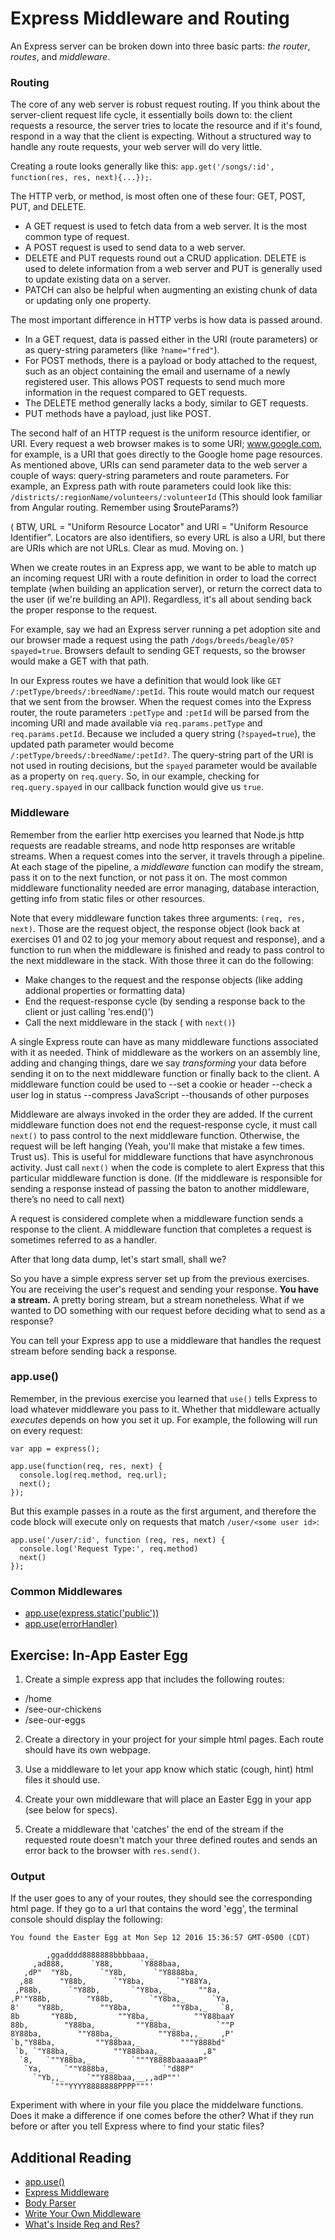 # Express Middleware and Routing

An Express server can be broken down into three basic parts: *the router*, *routes*, and *middleware*. 

### Routing
The core of any web server is robust request routing. If you think about the server-client request life cycle, it essentially boils down to: the client requests a resource, the server tries to locate the resource and if it's found, respond in a way that the client is expecting. Without a structured way to handle any route requests, your web server will do very little.

Creating a route looks generally like this: `app.get('/songs/:id', function(res, res, next){...});`. 

The HTTP verb, or method, is most often one of these four: GET, POST, PUT, and DELETE. 
* A GET request is used to fetch data from a web server. It is the most common type of request.
* A POST request is used to send data to a web server. 
* DELETE and PUT requests round out a CRUD application. DELETE is used to delete information from a web server and PUT is generally used to update existing data on a server.
* PATCH can also be helpful when augmenting an existing chunk of data or updating only one property.

The most important difference in HTTP verbs is how data is passed around. 
* In a GET request, data is passed either in the URI (route parameters) or as query-string parameters (like `?name="fred"`). 
* For POST methods, there is a payload or body attached to the request, such as an object containing the email and username of a newly registered user. This allows POST requests to send much more information in the request compared to GET requests. 
* The DELETE method generally lacks a body, similar to GET requests.
* PUT methods have a payload, just like POST.

The second half of an HTTP request is the uniform resource identifier, or URI. Every request a web browser makes is to some URI; www.google.com, for example, is a URI that goes directly to the Google home page resources. As mentioned above, URIs can send parameter data to the web server a couple of ways: query-string parameters and route parameters. For example, an Express path with route parameters could look like this:  
`/districts/:regionName/volunteers/:volunteerId` (This should look familiar from Angular routing. Remember using $routeParams?)

( BTW, URL = "Uniform Resource Locator" and URI = "Uniform Resource Identifier". Locators are also identifiers, so every URL is also a URI, but there are URIs which are not URLs. Clear as mud. Moving on. )

When we create routes in an Express app, we want to be able to match up an incoming request URI with a route definition in order to load the correct template (when building an application server), or return the correct data to the user (if we're building an API). Regardless, it's all about sending back the proper response to the request.  

For example, say we had an Express server running a pet adoption site and our browser made a request using the path `/dogs/breeds/beagle/05?spayed=true`. Browsers default to sending GET requests, so the browser would make a GET with that path.  

In our Express routes we have a definition that would look like `GET /:petType/breeds/:breedName/:petId`. 
This route would match our request that we sent from the browser. When the request comes into the Express router, the route parameters `:petType` and `:petId` will be parsed from the incoming URI and made available via `req.params.petType` and `req.params.petId`. Because we included a query string (`?spayed=true`), the updated path parameter would become `/:petType/breeds/:breedName/:petId?`. The query-string part of the URI is not used in routing decisions, but the `spayed` parameter would be available as a property on `req.query`. So, in our example, checking for `req.query.spayed` in our callback function would give us `true`.

### Middleware
Remember from the earlier http exercises you learned that Node.js http requests are readable streams, and node http responses are writable streams. When a request comes into the server, it travels through a pipeline. At each stage of the pipeline, a _middleware_ function can modify the stream, pass it on to the next function, or not pass it on. The most common middleware functionality needed are error managing, database interaction, getting info from static files or other resources. 

Note that every middleware function takes three arguments: `(req, res, next)`. Those are the request object, the response object (look back at exercises 01 and 02 to jog your memory about request and response), and a function to run when the middleware is finished and ready to pass control to the next middleware in the stack. With those three it can do the following:

+ Make changes to the request and the response objects (like adding addional properties or formatting data)
+ End the request-response cycle (by sending a response back to the client or just calling 'res.end()')
+ Call the next middleware in the stack ( with `next()`)

A single Express route can have as many middleware functions associated with it as needed. Think of middleware as the workers on an assembly line, adding and changing things, dare we say _transforming_ your data before sending it on to the next middleware function or finally back to the client. A middleware function could be used to 
--set a cookie or header
--check a user log in status
--compress JavaScript
--thousands of other purposes

Middleware are always invoked in the order they are added. If the current middleware function does not end the request-response cycle, it must call `next()` to pass control to the next middleware function. Otherwise, the request will be left hanging (Yeah, you'll make that mistake a few times. Trust us). This is useful for middleware functions that have asynchronous activity. Just call `next()` when the code is complete to alert Express that this particular middleware function is done. (If the middleware is responsible for sending a response instead of passing the baton to another middleware, there’s no need to call next)  

A request is considered complete when a middleware function sends a response to the client. A middleware function that completes a request is sometimes referred to as a handler.  

After that long data dump, let's start small, shall we?  

So you have a simple express server set up from the previous exercises. You are receiving the user's request and sending your response. <strong>You have a stream.</strong> A pretty boring stream, but a stream nonetheless. What if we wanted to DO something with our request before deciding what to send as a response?  

You can tell your Express app to use a middleware that handles the request stream before sending back a response.  

### app.use()
Remember, in the previous exercise you learned that `use()` tells Express to load whatever middleware you pass to it. Whether that middleware actually _executes_ depends on how you set it up. For example, the following will run on every request:  
```
var app = express();

app.use(function(req, res, next) {
  console.log(req.method, req.url);
  next();
});
```
But this example passes in a route as the first argument, and therefore the code block will execute only on requests that match `/user/<some user id>`:  
```
app.use('/user/:id', function (req, res, next) {
  console.log('Request Type:', req.method)
  next()
});
```

### Common Middlewares
- [app.use(express.static('public'))](https://expressjs.com/en/starter/static-files.html)
- [app.use(errorHandler)](https://expressjs.com/en/guide/error-handling.html)


## Exercise: In-App Easter Egg
1. Create a simple express app that includes the following routes:  
  - /home
  - /see-our-chickens
  - /see-our-eggs

2. Create a directory in your project for your simple html pages. Each route should have its own webpage.  

3. Use a middleware to let your app know which static (cough, hint) html files it should use.  

4. Create your own middleware that will place an Easter Egg in your app (see below for specs).  

5. Create a middleware that 'catches' the end of the stream if the requested route doesn't match your three defined routes and sends an error back to the browser with `res.send()`.

### Output
If the user goes to any of your routes, they should see the corresponding html page. If they go to a url that contains the word 'egg', the terminal console should display the following:

```
You found the Easter Egg at Mon Sep 12 2016 15:36:57 GMT-0500 (CDT)

        ,ggadddd8888888bbbbaaa,_
     ,ad888,      `Y88,      `Y888baa,
   ,dP"  "Y8b,      `"Y8b,      `"Y8888ba,
  ,88      "Y88b,      `"Y8ba,       `"Y88Ya,
 ,P88b,      `"Y88b,       `"Y8ba,_       ""8a,
,P'"Y88b,        "Y88b,        `"Y8ba,_      `Ya,
8'    "Y88b,        ""Y8ba,         ""Y8ba,_   `8,
8b       "Y88b,         ""Y8ba,_         ""Y88baaY
88b,        "Y88ba,         ""Y88ba,_         `""P
8Y88ba,        ""Y88ba,_         ""Y88ba,,_    ,P'
`b,"Y88ba,         ""Y88baa,_         """Y888bd"
 `b, `"Y88ba,_         ""Y888baa,_         ,8"
  `8,   `""Y88ba,_         `"""Y8888baaaaaP"
   `Ya,     `""Y888ba,_           `"d88P"  
     `"Yb,,_     `""Y888baa,__,,adP""'     
         `"""YYYY8888888PPPP"""'
```
Experiment with where in your file you place the middelware functions. Does it make a difference if one comes before the other? What if they run before or after you tell Express where to find your static files?

## Additional Reading

-   [app.use()](http://expressjs.com/en/api.html#app.use)
-   [Express Middleware](https://expressjs.com/en/resources/middleware.html)
-   [Body Parser](https://expressjs.com/en/resources/middleware/body-parser.html)
-   [Write Your Own Middleware](https://expressjs.com/en/guide/writing-middleware.html)
-   [What's Inside Req and Res?](http://www.murvinlai.com/req-and-res-in-nodejs.html)

[exercise 5]: https://github.com/nashville-software-school/node-milestones/blob/master/02-db-driven-applications/exercises/04-express-static.md
